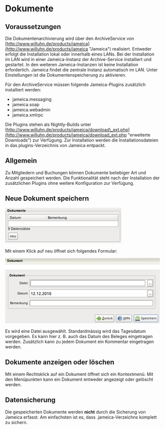 # Dokumente

## Voraussetzungen

Die Dokumentenarchivierung wird über den ArchiveService von [http://www.willuhn.de/products/jameica](http://www.willuhn.de/products/jameica "Jameica") realisiert. Entweder erfolgt die Installation lokal oder innerhalb eines LANs. Bei der Installation im LAN wird in einer Jameica-Instanz der Archive-Service installiert und gestartet. In den weiteren Jameica-Instanzen ist keine Installation erforderlich. Jameica findet die zentrale Instanz automatisch im LAN. Unter Einstellungen ist die Dokumentenspeicherung zu aktivieren.

Für den ArchiveService müssen folgende Jameica-Plugins zusätzlich installiert werden:

* jameica.messaging
* jameica.soap
* jameica.webadmin
* jameica.xmlrpc

Die Plugins stehen als Nightly-Builds unter [http://www.willuhn.de/products/jameica/download\_ext.php](http://www.willuhn.de/products/jameica/download_ext.php "erweiterte Downloads") zur Verfügung. Zur Installation werden die Installationsdateien in das plugins-Verzeichnis von Jameica entpackt.

## Allgemein

Zu Mitgliedern und Buchungen können Dokumente beliebiger Art und Anzahl gespeichert werden. Die Funktionalität steht nach der Installation der zusätzlichen Plugins ohne weitere Konfiguration zur Verfügung.

## Neue Dokument speichern

![](/assets/Dokumenteneu1.png)

Mit einem Klick auf neu öffnet sich folgendes Formular:

![](/assets/Dokumenteneu2.png)

Es wird eine Datei ausgewählt. Standardmässig wird das Tagesdatum vorgegeben. Es kann hier z. B. auch das Datum des Beleges eingetragen werden. Zusätzlich kann zu jedem Dokument ein Kommentar eingetragen werden.

## Dokumente anzeigen oder löschen

Mit einem Rechtsklick auf ein Dokument öffnet sich ein Kontextmenü. Mit den Menüpunkten kann ein Dokument entweder angezeigt oder gelöscht werden.

## Datensicherung

Die gespeicherten Dokumente werden **nicht** durch die Sicherung von Jameica erfasst. Am einfachsten ist es, dass .jameica-Verzeichns komplett zu sichern.

